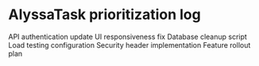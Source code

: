# AlyssaTask prioritization log
API authentication update
UI responsiveness fix
Database cleanup script
Load testing configuration
Security header implementation
Feature rollout plan
